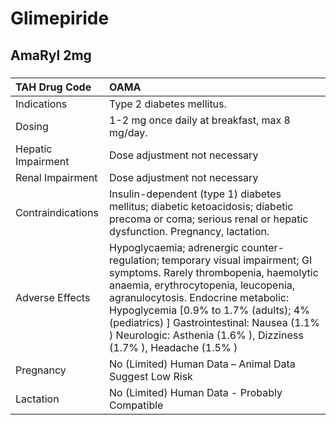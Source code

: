# Glimepiride

## AmaRyl 2mg

##### 

| TAH Drug Code      | OAMA                                                                                                                                                                                                                                                                                                                                                           |
|:-------------------|:---------------------------------------------------------------------------------------------------------------------------------------------------------------------------------------------------------------------------------------------------------------------------------------------------------------------------------------------------------------|
| Indications        | Type 2 diabetes mellitus.                                                                                                                                                                                                                                                                                                                                      |
| Dosing             | 1-2 mg once daily at breakfast, max 8 mg/day.                                                                                                                                                                                                                                                                                                                  |
| Hepatic Impairment | Dose adjustment not necessary                                                                                                                                                                                                                                                                                                                                  |
| Renal Impairment   | Dose adjustment not necessary                                                                                                                                                                                                                                                                                                                                  |
| Contraindications  | Insulin-dependent (type 1) diabetes mellitus; diabetic ketoacidosis; diabetic precoma or coma; serious renal or hepatic dysfunction. Pregnancy, lactation.                                                                                                                                                                                                     |
| Adverse Effects    | Hypoglycaemia; adrenergic counter-regulation; temporary visual impairment; GI symptoms. Rarely thrombopenia, haemolytic anaemia, erythrocytopenia, leucopenia, agranulocytosis. Endocrine metabolic: Hypoglycemia [0.9% to 1.7% (adults); 4% (pediatrics) ] Gastrointestinal: Nausea (1.1% ) Neurologic: Asthenia (1.6% ), Dizziness (1.7% ), Headache (1.5% ) |
| Pregnancy          | No (Limited) Human Data – Animal Data Suggest Low Risk                                                                                                                                                                                                                                                                                                         |
| Lactation          | No (Limited) Human Data - Probably Compatible                                                                                                                                                                                                                                                                                                                  |

